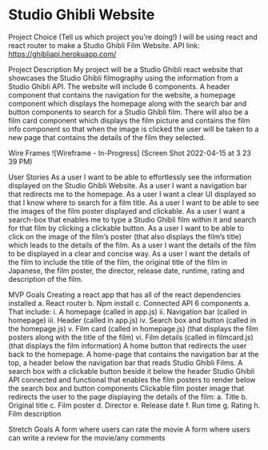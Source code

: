# Studio Ghibli Website
Project Choice (Tell us which project you're doing!)
I will be using react and react router to make a Studio Ghibli Film Website.
API link: https://ghibliapi.herokuapp.com/

Project Description
My project will be a Studio Ghibli react website that showcases the Studio Ghibli filmography using the information from a Studio Ghibli API. The website will include 6 components. A header component that contains the navigation for the website, a homepage component which displays the homepage along with the search bar and button components to search for a Studio Ghibli film. There will also be a film card component which displays the film picture and contains the film info component so that when the image is clicked the user will be taken to a new page that contains the details of the film they selected.

Wire Frames
![Wireframe - In-Progress]
(Screen Shot 2022-04-15 at 3 23 39 PM)


User Stories
As a user I want to be able to effortlessly see the information displayed on the Studio Ghibli Website.
As a user I want a navigation bar that redirects me to the homepage.
As a user I want a clear UI displayed so that I know where to search for a film title.
As a user I want to be able to see the images of the film poster displayed and clickable.
As a user I want a search-box that enables me to type a Studio Ghibli film within it and search for that film by clicking a clickable button.
As a user I want to be able to click on the image of the film’s poster (that also displays the film’s title) which leads to the details of the film.
As a user I want the details of the film to be displayed in a clear and concise way.
As a user I want the details of the film to include the title of the film, the original title of the film in Japanese, the film poster, the director, release date, runtime, rating and description of the film.

MVP Goals
Creating a react app that has all of the react dependencies installed
a. React router
b. Npm install
c. Connected API
6 components
a. That include:
i. A homepage (called in app.js)
ii. Navigation bar (called in homepage)
iii. Header (called in app.js)
iv. Search box and button (called in the homepage.js)
v. Film card (called in homepage.js)
(that displays the film posters along with the title of the film)
vi. Film details (called in filmcard.js)
(that displays the film information)
A home button that redirects the user back to the homepage.
A home-page that contains the navigation bar at the top, a header below the navigation bar that reads Studio Ghibli Films.
A search box with a clickable button beside it below the header
Studio Ghibli API connected and functional that enables the film posters to render below the search box and button components
Clickable film poster image that redirects the user to the page displaying the details of the film:
a. Title
b. Original title
c. Film poster
d. Director
e. Release date
f. Run time
g. Rating
h. Film description

Stretch Goals
A form where users can rate the movie
A form where users can write a review for the movie/any comments